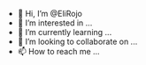 - 👋 Hi, I’m @EliRojo
- 👀 I’m interested in ...
- 🌱 I’m currently learning ...
- 💞️ I’m looking to collaborate on ...
- 📫 How to reach me ...

<!---
EliRojo/EliRojo is a ✨ special ✨ repository because its `README.md` (this file) appears on your GitHub profile.
You can click the Preview link to take a look at your changes.
--->
